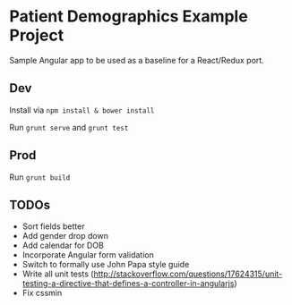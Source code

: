 # Patient Demographics Example Project

Sample Angular app to be used as a baseline for a React/Redux port.

## Dev

Install via `npm install & bower install`

Run `grunt serve` and `grunt test`

## Prod

Run `grunt build`

## TODOs
- Sort fields better
- Add gender drop down
- Add calendar for DOB
- Incorporate Angular form validation
- Switch to formally use John Papa style guide
- Write all unit tests (http://stackoverflow.com/questions/17624315/unit-testing-a-directive-that-defines-a-controller-in-angularjs)
- Fix cssmin
